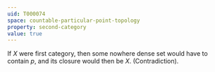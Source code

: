 ```yaml
---
uid: T000074
space: countable-particular-point-topology
property: second-category
value: true
---
```

If $X$ were first category, then some nowhere dense set would have to contain $p$, and its closure would then be $X$. (Contradiction).

